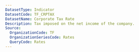 ```yaml
---
DatasetType: Indicator
DatasetCode: TF_CRPTAX
DatasetName: Corporate Tax Rate
Description: Tax imposed on the net income of the company.
Source:
  OrganizationCode: TF
  OrganizationSeriesCode: Rates
  QueryCode: Rates
---
```


